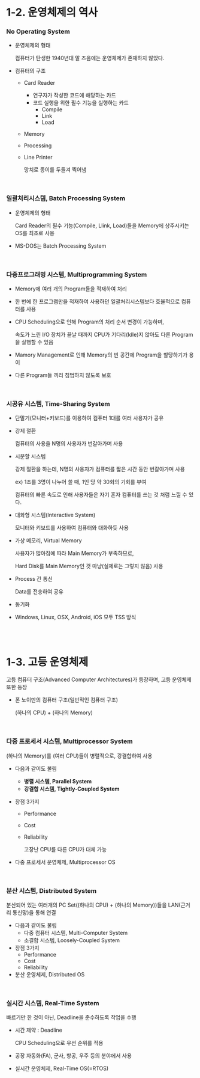 # 1-2. 운영체제의 역사

### No Operating System

- 운영체제의 형태

  컴퓨터가 탄생한 1940년대 말 즈음에는 운영체제가 존재하지 않았다.

- 컴퓨터의 구조

  - Card Reader

    - 연구자가 작성한 코드에 해당하는 카드
    - 코드 실행을 위한 필수 기능을 실행하는 카드
      - Compile
      - Link
      - Load

  - Memory

  - Processing

  - Line Printer

    망치로 종이를 두들겨 찍어냄

<br>

### 일괄처리시스템, Batch Processing System

- 운영체제의 형태

  Card Reader의 필수 기능(Compile, Llink, Load)들을 Memory에 상주시키는 OS를 최초로 사용

- MS-DOS는 Batch Processing System

<br>

### 다중프로그래밍 시스템, Multiprogramming System

- Memory에 여러 개의 Program들을 적재하여 처리

- 한 번에 한 프로그램만을 적재하여 사용하던 일괄처리시스템보다 효율적으로 컴퓨터를 사용

- CPU Scheduling으로 인해 Program의 처리 순서 변경이 가능하며,

  속도가 느린 I/O 장치가 끝날 때까지 CPU가 기다리(Idle)지 않아도 다른 Program을 실행할 수 있음

- Mamory Management로 인해 Memory의 빈 공간에 Program을 할당하기가 용이

- 다른 Program들 끼리 침범하지 않도록 보호

<br>

### 시공유 시스템, Time-Sharing System

- 단말기(모니터+키보드)를 이용하여 컴퓨터 1대를 여러 사용자가 공유

- 강제 절환

  컴퓨터의 사용을 N명의 사용자가 번갈아가며 사용

- 시분할 시스템

  강제 절환을 하는데, N명의 사용자가 컴퓨터를 짧은 시간 동안 번갈아가며 사용

  ex) 1초를 3명이 나누어 쓸 때, 1인 당 약 30회의 기회를 부여

  컴퓨터의 빠른 속도로 인해 사용자들은 자기 혼자 컴퓨터를 쓰는 것 처럼 느낄 수 있다.

- 대화형 시스템(Interactive System)

  모니터와 키보드를 사용하여 컴퓨터와 대화하듯 사용

- 가상 메모리, Virtual Memory

  사용자가 많아짐에 따라 Main Memory가 부족하므로,

  Hard Disk를 Main Memory인 것 마냥(실제로는 그렇지 않음) 사용

- Process 간 통신

  Data를 전송하여 공유

- 동기화

- Windows, Linux, OSX, Android, iOS 모두 TSS 방식

<br><br>

# 1-3. 고등 운영체제

고등 컴퓨터 구조(Advanced Computer Architectures)가 등장하며, 고등 운영체제 또한 등장

- 폰 노이만의 컴퓨터 구조(일반적인 컴퓨터 구조)

  (하나의 CPU) + (하나의 Memory)

<br>

### 다중 프로세서 시스템, Multiprocessor System

(하나의 Memory)를 (여러 CPU)들이 병렬적으로, 강결합하여 사용

- 다음과 같이도 불림

  - **병렬 시스템, Parallel System**
  - **강결합 시스템, Tightly-Coupled System**

- 장점 3가지

  - Performance

  - Cost

  - Reliability

    고장난 CPU를 다른 CPU가 대체 가능

- 다중 프로세서 운영체제, Multiprocessor OS

<br>

### 분산 시스템, Distributed System

분산되어 있는 여러개의 PC Set((하나의 CPU) + (하나의 Memory))들을 LAN(근거리 통신망)을 통해 연결

- 다음과 같이도 불림
  - 다중 컴퓨터 시스템, Multi-Computer System
  - 소결합 시스템, Loosely-Coupled System
- 장점 3가지
  - Performance
  - Cost
  - Reliability
- 분산 운영체제, Distributed OS

<br>

### 실시간 시스템, Real-Time System

빠르기만 한 것이 아닌, Deadline을 준수하도록 작업을 수행

- 시간 제약 : Deadline

  CPU Scheduling으로 우선 순위를 적용

- 공장 자동화(FA), 군사, 항공, 우주 등의 분야에서 사용

- 실시간 운영체제, Real-Time OS(=RTOS)

